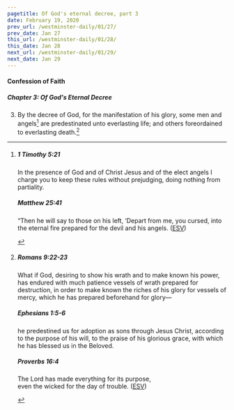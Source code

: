 ```yaml
---
pagetitle: Of God's eternal decree, part 3
date: February 19, 2020
prev_url: /westminster-daily/01/27/
prev_date: Jan 27
this_url: /westminster-daily/01/28/
this_date: Jan 28
next_url: /westminster-daily/01/29/
next_date: Jan 29
---
```


#### Confession of Faith

##### Chapter 3: Of God's Eternal Decree

3. By the decree of God, for the manifestation of his glory, some men and angels[^fnref:wcf1] are predestinated unto everlasting life; and others foreordained to everlasting death.[^fnref:wcf2]

[^fnref:wcf1]: <div class="esv"><h5>1 Timothy 5:21</h5> <div class="esv-text"><p id="p54005021.01-1">In the presence of God and of Christ Jesus and of the elect angels I charge you to keep these rules without prejudging, doing nothing from partiality.</p> </div><h5>Matthew 25:41</h5> <div class="esv-text"><p id="p40025041.01-2"><span class="woc">&#8220;Then he will say to those on his left, &#8216;Depart from me, you cursed, into the eternal fire prepared for the devil and his angels.</span>  (<a href="http://www.esv.org" class="copyright">ESV</a>)</p> </div> </div>

[^fnref:wcf2]: <div class="esv"><h5>Romans 9:22-23</h5> <div class="esv-text"><p id="p45009022.01-1">What if God, desiring to show his wrath and to make known his power, has endured with much patience vessels of wrath prepared for destruction, in order to make known the riches of his glory for vessels of mercy, which he has prepared beforehand for glory&#8212;</p> </div><h5>Ephesians 1:5-6</h5> <div class="esv-text"><p id="p49001005.01-2">he predestined us for adoption as sons through Jesus Christ, according to the purpose of his will, to the praise of his glorious grace, with which he has blessed us in the Beloved.</p> </div><h5>Proverbs 16:4</h5> <div class="esv-text"><div class="block-indent"> <p class="line-group" id="p20016004.01-3">The <span class="small-caps">Lord</span> has made everything for its purpose,<br /> <span class="indent"></span>even the wicked for the day of trouble.  (<a href="http://www.esv.org" class="copyright">ESV</a>)</p> </div> </div> </div>

